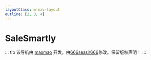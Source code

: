 ```yaml
---
layoutClass: m-nav-layout
outline: [2, 3, 4]
---
```


<script setup>
import { NAV_DATA } from './SaleSmartly'
</script>

<!-- 引入公共的样式文件 -->
<style src="../../.vitepress/theme/styles/index.scss"></style>

# SaleSmartly

<MNavLinks v-for="{title, items} in NAV_DATA" :title="title" :items="items"/>

::: tip
该导航由 [maomao](https://github.com/maomao1996) 开发，由[666seasir666](https://github.com/)修改。保留版权声明！
:::
